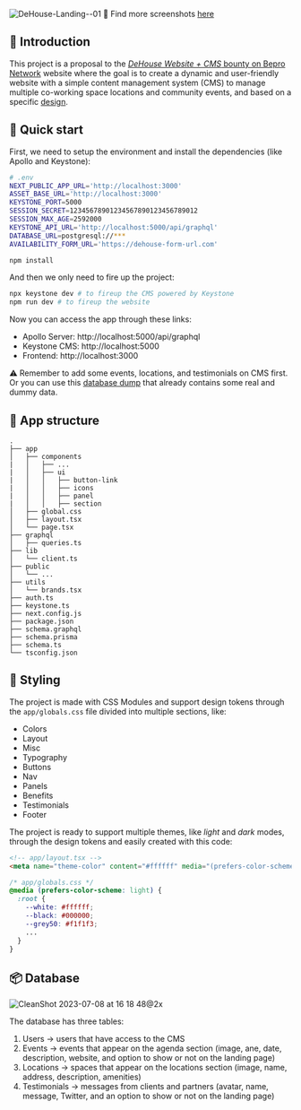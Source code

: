 ![DeHouse-Landing--01](https://github.com/ickas/dehouse-landing/assets/2805206/f9536f7f-05d6-47d9-8e7b-a58f878aed91)
📸 Find more screenshots [here](https://github.com/ickas/dehouse-landing/tree/master/public/screenshots)

## 📣 Introduction

This project is a proposal to the [_DeHouse Website + CMS_ bounty on Bepro Network](https://app.bepro.network/bepro/polygon/bounty?id=15&repoId=17) website where the goal is to create a dynamic and user-friendly website with a simple content management system (CMS) to manage multiple co-working space locations and community events, and based on a specific [design](https://www.figma.com/file/T0hql5KJwMuuctHK5PGx5K/DeHouse?node-id=15%3A9&t=OFA80fTem3tHibIo-1).

## 🚀 Quick start

First, we need to setup the environment and install the dependencies (like Apollo and Keystone):

```bash
# .env
NEXT_PUBLIC_APP_URL='http://localhost:3000'
ASSET_BASE_URL='http://localhost:3000'
KEYSTONE_PORT=5000
SESSION_SECRET=12345678901234567890123456789012
SESSION_MAX_AGE=2592000
KEYSTONE_API_URL='http://localhost:5000/api/graphql'
DATABASE_URL=postgresql://***
AVAILABILITY_FORM_URL='https://dehouse-form-url.com'
```

```bash
npm install
```

And then we only need to fire up the project:

```bash
npx keystone dev # to fireup the CMS powered by Keystone
npm run dev # to fireup the website
```

Now you can access the app through these links:

- Apollo Server: http://localhost:5000/api/graphql
- Keystone CMS: http://localhost:5000
- Frontend: http://localhost:3000

⚠️ Remember to add some events, locations, and testimonials on CMS first. Or you can use this [database dump](https://github.com/ickas/dehouse-landing/blob/master/graphql/dump-henrique-202307081719) that already contains some real and dummy data.

## 📂 App structure

```
.
├── app
│   ├── components
|   │   ├── ...
|   │   ├── ui
|   │   │   ├── button-link
|   │   │   ├── icons
|   │   │   ├── panel
|   │   │   ├── section
│   ├── global.css
│   ├── layout.tsx
│   └── page.tsx
├── graphql
│   ├── queries.ts
├── lib
│   └── client.ts
├── public
│   └── ...
├── utils
│   └── brands.tsx
├── auth.ts
├── keystone.ts
├── next.config.js
├── package.json
├── schema.graphql
├── schema.prisma
├── schema.ts
└── tsconfig.json
```

## 💅 Styling

The project is made with CSS Modules and support design tokens through the `app/globals.css` file divided into multiple sections, like:

- Colors
- Layout
- Misc
- Typography
- Buttons
- Nav
- Panels
- Benefits
- Testimonials
- Footer

The project is ready to support multiple themes, like _light_ and _dark_ modes, through the design tokens and easily created with this code:

```html
<!-- app/layout.tsx -->
<meta name="theme-color" content="#ffffff" media="(prefers-color-scheme: light)">
```

```css
/* app/globals.css */
@media (prefers-color-scheme: light) {
  :root {
    --white: #ffffff;
    --black: #000000;
    --grey50: #f1f1f3;
    ...
  }
}
```

## 📦 Database

![CleanShot 2023-07-08 at 16 18 48@2x](https://github.com/ickas/dehouse-landing/assets/2805206/53082de2-21f2-4fe6-8f6a-504558bda3be)

The database has three tables:

1. Users → users that have access to the CMS
2. Events → events that appear on the agenda section (image, ane, date, description, website, and option to show or not on the landing page)
3. Locations → spaces that appear on the locations section (image, name, address, description, amenities)
4. Testimonials → messages from clients and partners (avatar, name, message, Twitter, and an option to show or not on the landing page)
